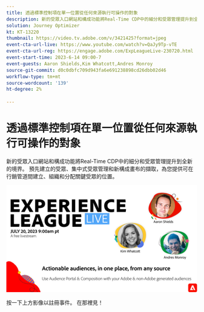 ```yaml
---
title: 透過標準控制項在單一位置​從任何來源執行可操作的對象
description: 新的受眾入口網站和構成功能將Real-Time CDP中的細分和受眾管理提升到全新的境界。 預先建立的受眾、集中式受眾管理和新構成畫布的擷取，為您提供可在行銷管道間建立、組織和分配關鍵受眾的位置。
solution: Journey Optimizer
kt: KT-13220
thumbnail: https://video.tv.adobe.com/v/3421425?format=jpeg
event-cta-url-live: https://www.youtube.com/watch?v=QaJy9Tp-vTE
event-cta-url-reg: https://engage.adobe.com/ExpLeagueLive-230720.html
event-start-time: 2023-6-14 09:00-7
event-guests: Aaron Shields,Kim Whatcott,Andres Monroy
source-git-commit: d0c0dbfc709d943fa6e691238898cd26dbb02d46
workflow-type: tm+mt
source-wordcount: '139'
ht-degree: 2%

---
```


# 透過標準控制項在單一位置&#x200B;從任何來源執行可操作的對象

新的受眾入口網站和構成功能將Real-Time CDP中的細分和受眾管理提升到全新的境界。 預先建立的受眾、集中式受眾管理和新構成畫布的擷取，為您提供可在行銷管道間建立、組織和分配關鍵受眾的位置。

[![ExL LIVE 2023年9月22日](../assets/July20_2023_exl_live_banner_web_1920_WebBanner.png)](https://engage.adobe.com/ExpLeagueLive-230720.html)

按一下上方影像以註冊事件。 在那裡見！
